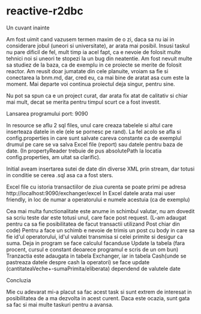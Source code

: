 # reactive-r2dbc

Un cuvant inainte 

  Am fost uimit cand vazusem termen maxim de o zi, daca sa nu iai in considerare jobul (uneori si universitate), ar arata mai posibil.
  Insusi taskul nu pare dificil de fel, mult timp ia acel fapt, ca e nevoie de folosit multe tehnici noi si uneori 
  te stopezi la un bug din neatentie. Am fost nevuit multe sa studiez de la baza, ca de exemplu in ce proiecte se merite de folosit reactor.
  Am reusit doar jumatate din cele planuite, vroiam sa fie si conectarea la bnm.md, dar, cred eu, 
  ca mai bine de aratat asa cum este la moment. Mai departe voi continua proiectul deja singur, pentru sine.
  
  Nu pot sa spun ca e un project curat, dar arata fix atat de calitativ si chiar mai mult, decat se merita pentru timpul scurt ce a fost investit.
  
Lansarea programului 
port: 9090

  In resource se aflu 2 sql files, unul care creaza tabelele si altul care inserteaza datele in ele (ele se pornesc pe rand). La fel acolo se afla si
  config.properties in care sunt salvate careva constante ca de exemplul drumul pe care se va salva Excel file (report) sau datele pentru
  baza de date. (In propertyReader trebuie de pus absolutePath la locatia config.properties, am uitat sa clarific).
  
  Initial aveam insertarea sutei de date din diverse XML prin stream, dar totusi in conditie se cerea .sql asa ca a fost sters.
  
  Excel file cu istoria transactiilor de ziua curenta se poate primi pe adresa http://localhost:9090/exchanger/excel
  In Excel datele arata mai user friendly, in loc de numar a operatorului e numele acestuia (ca de exemplu)
  
 Cea mai multa functionalitate este anume in schimbul valutar, nu am dovedit sa scriu teste dar este totusi unul, care face post request.
  (L-am adaugat pentru ca sa fie posibilitatea de facut transactii utilizand Post chiar din code)
 Pentru a face un schimb e nevoie de trimis un post cu body in care sa fie id'ul operatorului, id'ul valutei transmisa si celei primite si desigur ca suma.
 Deja in program se face calculul facanduse Update la tabela (fara procent, cursul e constant deoarece programul e scris de un om bun)
 Tranzactia este adaugata in tabela Exchanger,
 iar in tabela Cash(unde se pastreaza datele despre cash la operatori) se face update (cantitateaVeche+-sumaPrimita/eliberata) dependend de valutele date

 
 Concluzia
 
   Mie cu adevarat mi-a placut sa fac acest task si sunt extrem de interesat in posibilitatea de a ma dezvolta in acest curent. 
   Daca este ocazia, sunt gata sa fac si mai multe taskuri pentru a avansa.
  
